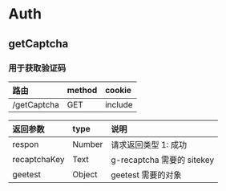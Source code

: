# Auth

## getCaptcha

### 用于获取验证码

| 路由 | method | cookie |
| :--- | :--- | :--- |
| /getCaptcha | GET | include |

| 返回参数 | type | 说明 |
| :--- | :--- | :--- |
| respon | Number | 请求返回类型 1: 成功 |
| recaptchaKey | Text | g-recaptcha 需要的 sitekey |
| geetest | Object | geetest 需要的对象 |